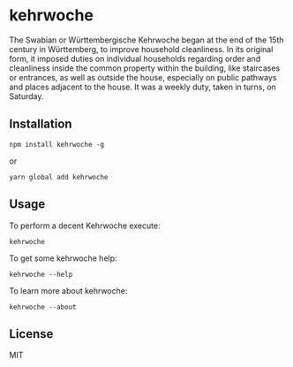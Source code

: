 # kehrwoche

The Swabian or Württembergische Kehrwoche began at the end of the 15th century in Württemberg, to improve household cleanliness. In its original form, it imposed duties on individual households regarding order and cleanliness inside the common property within the building, like staircases or entrances, as well as outside the house, especially on public pathways and places adjacent to the house. It was a weekly duty, taken in turns, on Saturday.

## Installation

    npm install kehrwoche -g

or

    yarn global add kehrwoche


## Usage

To perform a decent Kehrwoche execute:

    kehrwoche

To get some kehrwoche help:

    kehrwoche --help

To learn more about kehrwoche:

    kehrwoche --about

## License

MIT


